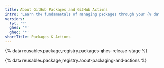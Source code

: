 ```yaml
---
title: About GitHub Packages and GitHub Actions
intro: 'Learn the fundamentals of managing packages through your {% data variables.product.prodname_actions %} workflows.'
versions:
  fpt: '*'
  ghes: '*'
  ghec: '*'
shortTitle: Packages & Actions
---
```


{% data reusables.package_registry.packages-ghes-release-stage %}

{% data reusables.package_registry.about-packaging-and-actions %}
